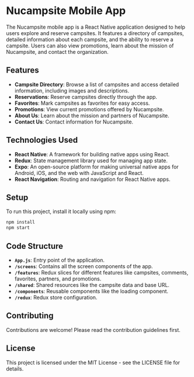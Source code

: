 # Nucampsite Mobile App

The Nucampsite mobile app is a React Native application designed to help users explore and reserve campsites. It features a directory of campsites, detailed information about each campsite, and the ability to reserve a campsite. Users can also view promotions, learn about the mission of Nucampsite, and contact the organization.

## Features

-   **Campsite Directory**: Browse a list of campsites and access detailed information, including images and descriptions.
-   **Reservations**: Reserve campsites directly through the app.
-   **Favorites**: Mark campsites as favorites for easy access.
-   **Promotions**: View current promotions offered by Nucampsite.
-   **About Us**: Learn about the mission and partners of Nucampsite.
-   **Contact Us**: Contact information for Nucampsite.

## Technologies Used

-   **React Native**: A framework for building native apps using React.
-   **Redux**: State management library used for managing app state.
-   **Expo**: An open-source platform for making universal native apps for Android, iOS, and the web with JavaScript and React.
-   **React Navigation**: Routing and navigation for React Native apps.

## Setup

To run this project, install it locally using npm:

```bash
npm install
npm start
```

## Code Structure

-   **`App.js`**: Entry point of the application.
-   **`/screens`**: Contains all the screen components of the app.
-   **`/features`**: Redux slices for different features like campsites, comments, favorites, partners, and promotions.
-   **`/shared`**: Shared resources like the campsite data and base URL.
-   **`/components`**: Reusable components like the loading component.
-   **`/redux`**: Redux store configuration.

## Contributing

Contributions are welcome! Please read the contribution guidelines first.

## License

This project is licensed under the MIT License - see the LICENSE file for details.
